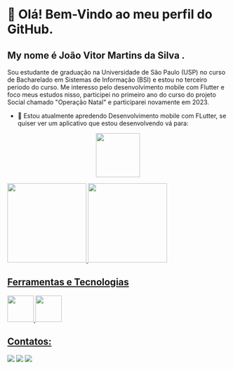 # 👋 Olá! Bem-Vindo ao meu perfil do GitHub.
## My nome é João Vitor Martins da Silva .

Sou estudante de graduação na Universidade de São Paulo (USP) no curso de Bacharelado em Sistemas de Informação (BSI) e estou no terceiro periodo do curso. Me interesso pelo desenvolvimento mobile com Flutter e foco meus estudos nisso, participei no primeiro ano do curso do projeto Social chamado "Operação Natal" e participarei novamente em 2023.
<!--
**joaovitormsilva/joaovitormsilva** is a ✨ _special_ ✨ repository because its `README.md` (this file) appears on your GitHub profile.

Here are some ideas to get you started:

- 🔭 I’m currently working on ...
- 🌱 I’m currently learning ...
- 👯 I’m looking to collaborate on ...
- 🤔 I’m looking for help with ...
- 💬 Ask me about ...
- 📫 How to reach me: ...
- 😄 Pronouns: ...
- ⚡ Fun fact: ...
-->
 - 🌱 Estou atualmente apredendo Desenvolvimento mobile com FLutter, se quiser ver um aplicativo que estou desenvolvendo vá para:
 <center>
<div> 

 <a href="https://github.com/joaovitormsilva/Dart-Flutter/tree/main/4%20-%20Experimentos/Criacoes/" target="_blank"><img src="https://mundoconectado.com.br/uploads/chamadas/capa_368.jpg" width = "100"  target="_blank"></a> 
 </div> 
 </center>

<div>

<a href="https://github.com/joaovitormsilva">
<img height="180em" src="https://github-readme-stats.vercel.app/api/top-langs/?username=joaovitormsilva&layout=compact&langs_count=7&theme=dracula"/>
<img height="180em" src="https://github-readme-stats.vercel.app/api?username=joaovitormsilva&show_icons=true&theme=dracula&include_all_commits=true&count_private=true"/>

</div>

          
## Ferramentas e Tecnologias
<img src="https://cdn.jsdelivr.net/gh/devicons/devicon/icons/dart/dart-original-wordmark.svg" width = "60"  height = "60"/> <img src="https://cdn.jsdelivr.net/gh/devicons/devicon/icons/flutter/flutter-original.svg" width = "60" height= "60"/>
          
## Contatos:

<div>
<a href="https://www.instagram.com/jo.tave/" target="_blank"><img src="https://img.shields.io/badge/-Instagram-%23E4405F?style=for-the-badge&logo=instagram&logoColor=white" target="_blank"></a>
<a href = "mailto:joaovitormsilva1@gmail.com"><img src="https://img.shields.io/badge/Gmail-D14836?style=for-the-badge&logo=gmail&logoColor=white" target="_blank"></a>
<a href="https://www.linkedin.com/in/vitorjoao/" target="_blank"><img src="https://img.shields.io/badge/-LinkedIn-%230077B5?style=for-the-badge&logo=linkedin&logoColor=white" target="_blank"></a>   
</div>


          
